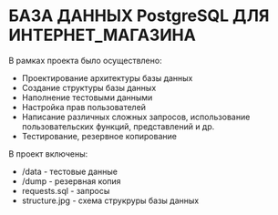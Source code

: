 # БАЗА ДАННЫХ PostgreSQL ДЛЯ ИНТЕРНЕТ_МАГАЗИНА

В рамках проекта было осуществлено:
- Проектирование архитектуры базы данных
- Создание структуры базы данных
- Наполнение тестовыми данными
- Настройка прав пользователей
- Написание различных сложных запросов, использование пользовательских функций, представлений и др.
- Тестирование, резервное копирование

В проект включены:
* /data - тестовые данные
* /dump - резервная копия
* requests.sql - запросы
* structure.jpg - схема струкруры базы данных
